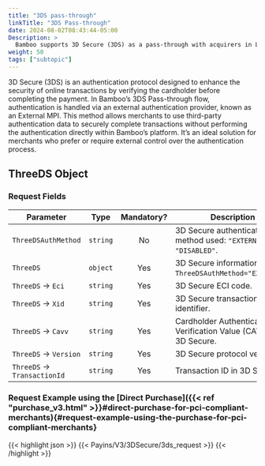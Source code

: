 ```yaml
---
title: "3DS pass-through"
linkTitle: "3DS Pass-through"
date: 2024-08-02T08:43:44-05:00
Description: >
  Bamboo supports 3D Secure (3DS) as a pass-through with acquirers in Latin America by sending the cardholder authentication result when completing the payment.
weight: 50
tags: ["subtopic"]
---
```


3D Secure (3DS) is an authentication protocol designed to enhance the security of online transactions by verifying the cardholder before completing the payment. In Bamboo’s 3DS Pass-through flow, authentication is handled via an external authentication provider, known as an External MPI. This method allows merchants to use third-party authentication data to securely complete transactions without performing the authentication directly within Bamboo’s platform. It’s an ideal solution for merchants who prefer or require external control over the authentication process.

## ThreeDS Object
### Request Fields

| Parameter | Type | Mandatory? | Description |
|-----------|------|:----------:|-------------|
| `ThreeDSAuthMethod` | `string` | No | 3D Secure authentication method used: `"EXTERNAL"` or `"DISABLED"`. |
| `ThreeDS` | `object` | Yes | 3D Secure information when `ThreeDSAuthMethod="EXTERNAL"`. |
| `ThreeDS` → `Eci` | `string` | Yes | 3D Secure ECI code. |
| `ThreeDS` → `Xid` | `string` | Yes | 3D Secure transaction identifier. |
| `ThreeDS` → `Cavv` | `string` | Yes | Cardholder Authentication Verification Value (CAVV) in 3D Secure. |
| `ThreeDS` → `Version` | `string` | Yes | 3D Secure protocol version. |
| `ThreeDS` → `TransactionId` | `string` | Yes | Transaction ID in 3D Secure. |

### Request Example using the [Direct Purchase]({{< ref "purchase_v3.html" >}}#direct-purchase-for-pci-compliant-merchants){#request-example-using-the-purchase-for-pci-compliant-merchants}

{{< highlight json >}}
{{< Payins/V3/3DSecure/3ds_request >}}
{{< /highlight >}}
